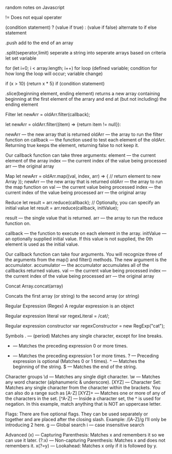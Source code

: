 random notes on Javascript

!= Does not equal operater

(condition statement) ? (value if true) : (value if false) alternate to if else statement

.push add to the end of an array

.split(seperator,limit) seperate a string into seperate arrays based on criteria
let set variable

for (let i=0; i < array.length; i++)
for loop (defined variable; condition for how long the loop will occur; variable change)

if (x > 10) {return x * 5}
if (condition statement)

.slice(beginning element, ending element) returns a new array containing beginning at the first element of the arrary and end at (but not including) the ending element

Filter
let newArr = oldArr.filter(callback);

let newArr = oldArr.filter((item) => {return item != null}):

newArr — the new array that is returned
oldArr — the array to run the filter function on
callback — the function used to test each element of the oldArr. Returning true keeps the element, returning false to not keep it.

Our callback function can take three arguments:
element — the current element of the array
index — the current index of the value being processed
arr — the original array

Map
let newArr = oldArr.map((val, index, arr) => {
  // return element to new Array
});
newArr — the new array that is returned
oldArr — the array to run the map function on
val — the current value being processed
index — the current index of the value being processed
arr — the original array

Reduce
let result = arr.reduce(callback);
// Optionally, you can specify an initial value
let result = arr.reduce(callback, initValue);

result — the single value that is returned.
arr — the array to run the reduce function on.

callback — the function to execute on each element in the array.
initValue — an optionally supplied initial value. If this value is not supplied, the 0th element is used as the initial value.

Our callback function can take four arguments. You will recognize three of the arguments from the map() and filter() methods. The new argument is the accumulator.
accumulator — the accumulator accumulates all of the callbacks returned values.
val — the current value being processed
index — the current index of the value being processed
arr — the original array

Concat
Array.concat(array)

Concats the first array (or string) to the second array (or string)

Regular Expression (Regex)
A regular expression is an object

Regular expression literal
var regexLiteral = /cat/;

Regular expression constructor
var regexConstructor = new RegExp("cat");

Symbols
. — (period) Matches any single character, except for line breaks.
* — Matches the preceding expression 0 or more times.
+ — Matches the preceding expression 1 or more times.
? — Preceding expression is optional (Matches 0 or 1 times).
^ — Matches the beginning of the string.
$ — Matches the end of the string.

Character groups
\d — Matches any single digit character.
\w — Matches any word character (alphanumeric & underscore).
[XYZ] — Character Set: Matches any single character from the character within the brackets. You can also do a range such as [A-Z]
[XYZ]+ — Matches one or more of any of the characters in the set.
[^A-Z] — Inside a character set, the ^ is used for negation. In this example, match anything that is NOT an uppercase letter.

Flags:
There are five optional flags. They can be used separately or together and are placed after the closing slash. Example: /[A-Z]/g I’ll only be introducing 2 here.
g — Global search
i — case insensitive search

Advanced
(x) — Capturing Parenthesis: Matches x and remembers it so we can use it later.
(?:x) — Non-capturing Parenthesis: Matches x and does not remembers it.
x(?=y) — Lookahead: Matches x only if it is followed by y.
